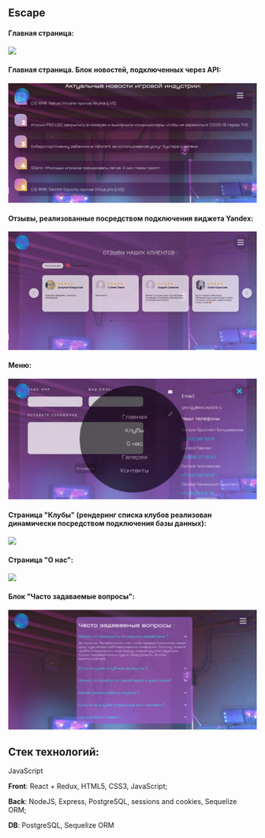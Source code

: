 ## Escape

#### Главная страница:
![](/screens/main-page.png)

####  Главная страница. Блок новостей, подключенных через API:
![](/screenshots/news.png)

#### Отзывы, реализованные посредством подключения виджета Yandex:
![](/screenshots/reviews.png)

#### Меню:
![](/screenshots/menu.png)

#### Страница "Клубы" (рендеринг списка клубов реализован динамически посредством подключения базы данных):
![](/screenshots/clubs.png)

#### Страница "О нас":
![](/screenshots/about.png)

#### Блок "Часто задаваемые вопросы":
![](/screenshots/faq.png)

## Стек технологий:
JavaScript

**Front**: React + Redux, HTML5, CSS3, JavaScript;

**Back**: NodeJS, Express, PostgreSQL, sessions and cookies, Sequelize ORM;

**DB**: PostgreSQL, Sequelize ORM

